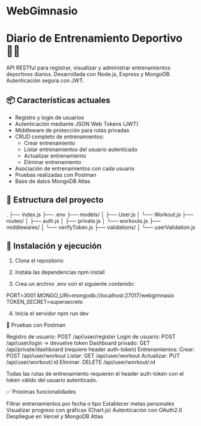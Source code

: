 # WebGimnasio

# Diario de Entrenamiento Deportivo 🏋️‍♀️

API RESTful para registrar, visualizar y administrar entrenamientos deportivos diarios. Desarrollada con Node.js, Express y MongoDB. Autenticación segura con JWT.

## 📦 Características actuales

- Registro y login de usuarios
- Autenticación mediante JSON Web Tokens (JWT)
- Middleware de protección para rutas privadas
- CRUD completo de entrenamientos:
  - Crear entrenamiento
  - Listar entrenamientos del usuario autenticado
  - Actualizar entrenamiento
  - Eliminar entrenamiento
- Asociación de entrenamientos con cada usuario
- Pruebas realizadas con Postman
- Base de datos MongoDB Atlas

## 📁 Estructura del proyecto

. ├── index.js ├── .env ├── models/ │ ├── User.js │ └── Workout.js ├── routes/ │ ├── auth.js │ ├── private.js │ └── workouts.js ├── middlewares/ │ └── verifyToken.js ├── validations/ │ └── userValidation.js



## 🚀 Instalación y ejecución

1. Clona el repositorio
2. Instala las dependencias
npm install

3. Crea un archivo .env con el siguiente contenido:

PORT=3001
MONGO_URI=mongodb://localhost:27017/webgimnasio
TOKEN_SECRET=supersecreto

4. Inicia el servidor
   npm run dev

🧪 Pruebas con Postman

Registro de usuario: POST /api/user/register
Login de usuario: POST /api/user/login → devuelve token
Dashboard privado: GET /api/private/dashboard (requiere header auth-token)
Entrenamientos:
Crear: POST /api/user/workout
Listar: GET /api/user/workout
Actualizar: PUT /api/user/workout/:id
Eliminar: DELETE /api/user/workout/:id


Todas las rutas de entrenamiento requieren el header auth-token con el token válido del usuario autenticado.


✅ Próximas funcionalidades

Filtrar entrenamientos por fecha o tipo
Establecer metas personales
Visualizar progreso con gráficas (Chart.js)
Autenticación con OAuth2.0
Despliegue en Vercel y MongoDB Atlas





